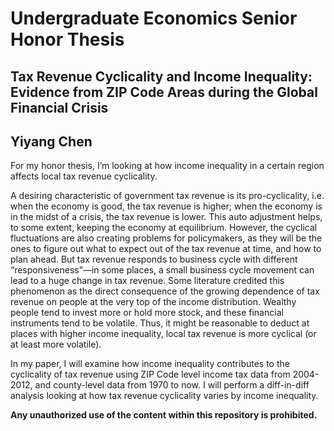# Undergraduate Economics Senior Honor Thesis
## Tax Revenue Cyclicality and Income Inequality: Evidence from ZIP Code Areas during the Global Financial Crisis

## Yiyang Chen

For my honor thesis, I’m looking at how income inequality in a certain region affects local tax revenue cyclicality.   

A desiring characteristic of government tax revenue is its pro-cyclicality, i.e. when the economy is good, the tax revenue is higher; when the economy is in the midst of a crisis, the tax revenue is lower. This auto adjustment helps, to some extent, keeping the economy at equilibrium. However, the cyclical fluctuations are also creating problems for policymakers, as they will be the ones to figure out what to expect out of the tax revenue at time, and how to plan ahead. But tax revenue responds to business cycle with different “responsiveness”—in some places, a small business cycle movement can lead to a huge change in tax revenue. Some literature credited this phenomenon as the direct consequence of the growing dependence of tax revenue on people at the very top of the income distribution. Wealthy people tend to invest more or hold more stock, and these financial instruments tend to be volatile. Thus, it might be reasonable to deduct at places with higher income inequality, local tax revenue is more cyclical (or at least more volatile).   

In my paper, I will examine how income inequality contributes to the cyclicality of tax revenue using ZIP Code level income tax data from 2004-2012, and county-level data from 1970 to now. I will perform a diff-in-diff analysis looking at how tax revenue cyclicality varies by income inequality. 

**Any unauthorized use of the content within this repository is prohibited.**

